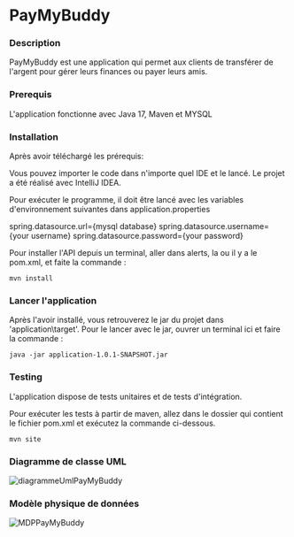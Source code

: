 # PayMyBuddy

### Description
PayMyBuddy est une application qui permet aux clients de transférer de l'argent pour gérer leurs finances ou payer leurs amis.

### Prerequis
L'application fonctionne avec Java 17, Maven et MYSQL

### Installation
Après avoir téléchargé les prérequis:

Vous pouvez importer le code dans n'importe quel IDE et le lancé.
Le projet a été réalisé avec IntelliJ IDEA.

Pour exécuter le programme, il doit être lancé avec les variables d'environnement suivantes dans application.properties

spring.datasource.url={mysql database}
spring.datasource.username={your username}
spring.datasource.password={your password}

Pour installer l'API depuis un terminal,
aller dans alerts, la ou il y a le pom.xml,
et faite la commande :
```
mvn install
```

### Lancer l'application
Après l'avoir installé,
vous retrouverez le jar du projet dans
'application\target'.
Pour le lancer avec le jar,
ouvrer un terminal ici et faire la commande :
```
java -jar application-1.0.1-SNAPSHOT.jar
```

### Testing
L'application dispose de tests unitaires et de tests d'intégration.

Pour exécuter les tests à partir de maven, allez dans le dossier qui contient le fichier pom.xml et exécutez la commande ci-dessous.
```
mvn site
```
### Diagramme de classe UML
![diagrammeUmlPayMyBuddy](https://github.com/mikael750/PayMyBuddy/assets/91464417/797a2989-b4a6-46b0-9c04-4581e53993d3)

### Modèle physique de données
![MDPPayMyBuddy](https://github.com/mikael750/PayMyBuddy/assets/91464417/bb3764ee-3279-4625-bc8d-37e880f96e12) 